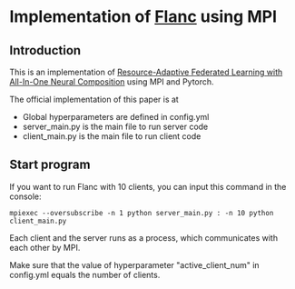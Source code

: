 # Implementation of [Flanc](https://openreview.net/pdf?id=wfel7CjOYk) using MPI

## Introduction

This is an implementation of [Resource-Adaptive Federated Learning with All-In-One Neural Composition](https://openreview.net/pdf?id=wfel7CjOYk) using MPI and Pytorch.

The official implementation of this paper is at 

* Global hyperparameters are defined in config.yml
* server_main.py is the main file to run server code
* client_main.py is the main file to run client code

## Start program

If you want to run Flanc with 10 clients, you can input this command in the console:

``
mpiexec --oversubscribe -n 1 python server_main.py : -n 10 python client_main.py
``

Each client and the server runs as a process, which communicates with each other by MPI.

Make sure that the value of hyperparameter "active_client_num" in config.yml equals the number of clients.
